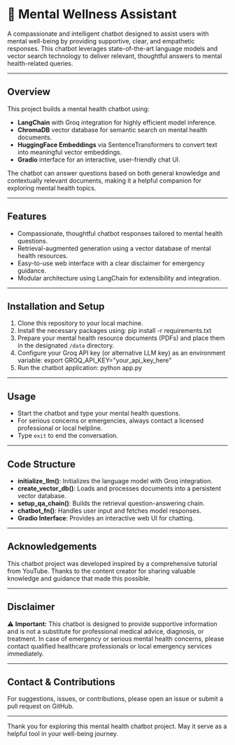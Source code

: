 # 🧠 Mental Wellness Assistant

A compassionate and intelligent chatbot designed to assist users with mental well-being by providing supportive, clear, and empathetic responses. This chatbot leverages state-of-the-art language models and vector search technology to deliver relevant, thoughtful answers to mental health-related queries.

---

## Overview

This project builds a mental health chatbot using:

- **LangChain** with Groq integration for highly efficient model inference.
- **ChromaDB** vector database for semantic search on mental health documents.
- **HuggingFace Embeddings** via SentenceTransformers to convert text into meaningful vector embeddings.
- **Gradio** interface for an interactive, user-friendly chat UI.

The chatbot can answer questions based on both general knowledge and contextually relevant documents, making it a helpful companion for exploring mental health topics.

---

## Features

- Compassionate, thoughtful chatbot responses tailored to mental health questions.
- Retrieval-augmented generation using a vector database of mental health resources.
- Easy-to-use web interface with a clear disclaimer for emergency guidance.
- Modular architecture using LangChain for extensibility and integration.

---

## Installation and Setup

1. Clone this repository to your local machine.
2. Install the necessary packages using:
pip install -r requirements.txt
3. Prepare your mental health resource documents (PDFs) and place them in the designated `/data` directory.
4. Configure your Groq API key (or alternative LLM key) as an environment variable:
export GROQ_API_KEY="your_api_key_here"
5. Run the chatbot application:
python app.py


---

## Usage

- Start the chatbot and type your mental health questions.
- For serious concerns or emergencies, always contact a licensed professional or local helpline.
- Type `exit` to end the conversation.

---

## Code Structure

- **initialize_llm()**: Initializes the language model with Groq integration.
- **create_vector_db()**: Loads and processes documents into a persistent vector database.
- **setup_qa_chain()**: Builds the retrieval question-answering chain.
- **chatbot_fn()**: Handles user input and fetches model responses.
- **Gradio Interface**: Provides an interactive web UI for chatting.

---

## Acknowledgements

This chatbot project was developed inspired by a comprehensive tutorial from YouTube. Thanks to the content creator for sharing valuable knowledge and guidance that made this possible.

---

## Disclaimer

⚠️ **Important:** This chatbot is designed to provide supportive information and is not a substitute for professional medical advice, diagnosis, or treatment. In case of emergency or serious mental health concerns, please contact qualified healthcare professionals or local emergency services immediately.

---

## Contact & Contributions

For suggestions, issues, or contributions, please open an issue or submit a pull request on GitHub.

---

Thank you for exploring this mental health chatbot project. May it serve as a helpful tool in your well-being journey.
